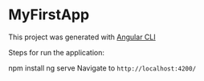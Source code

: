 # MyFirstApp

This project was generated with [Angular CLI](https://github.com/angular/angular-cli) 

Steps for run the application:

npm install
ng serve
Navigate to `http://localhost:4200/`
